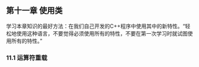 ## 第十一章 使用类

学习本章知识的最好方法：在我们自己开发的C++程序中使用其中的新特性。“轻松地使用这种语言，不要觉得必须使用所有的特性，不要在第一次学习时就试图使用所有的特性。”

### 11.1 运算符重载
